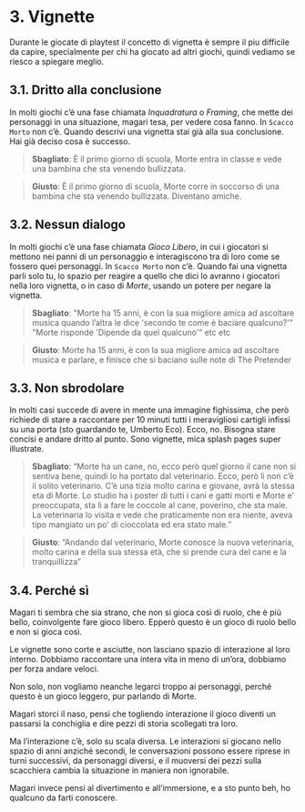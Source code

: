 # 3. Vignette

Durante le giocate di playtest il concetto di vignetta è sempre il piu difficile da capire, specialmente per chi ha giocato ad altri giochi, quindi vediamo se riesco a spiegare meglio.

## 3.1. Dritto alla conclusione

In molti giochi c’è una fase chiamata *Inquadratura* o *Framing*, che mette dei personaggi in una situazione, magari tesa, per vedere cosa fanno. In `Scacco Morto` non c’è. Quando descrivi una vignetta stai già alla sua conclusione. Hai già deciso cosa è successo.

> **Sbagliato**: 
> È il primo giorno di scuola, Morte entra in classe e vede una bambina che sta venendo bullizzata.

> **Giusto**: È il primo giorno di scuola, Morte corre in soccorso di una bambina che sta venendo bullizzata. Diventano amiche.

## 3.2. Nessun dialogo

In molti giochi c’è una fase chiamata *Gioco Libero*, in cui i giocatori si mettono nei panni di un personaggio e interagiscono tra di loro come se fossero quei personaggi. In `Scacco Morto` non c’è. Quando fai una vignetta parli solo tu, lo spazio per reagire a quello che dici lo avranno i giocatori nella loro vignetta, o in caso di *Morte*, usando un potere per negare la vignetta.

> **Sbagliato**: "Morte ha 15 anni, è con la sua migliore amica ad ascoltare musica quando l’altra le dice 'secondo te come è baciare qualcuno?'" "Morte risponde 'Dipende da quel qualcuno'” etc etc

> **Giusto**: Morte ha 15 anni, è con la sua migliore amica ad ascoltare musica e parlare, e finisce che si baciano sulle note di The Pretender

## 3.3. Non sbrodolare

In molti casi succede di avere in mente una immagine fighissima, che però richiede di stare a raccontare per 10 minuti tutti i meravigliosi cartigli infissi su una porta (sto guardando te, Umberto Eco). Ecco, no. Bisogna stare concisi e andare dritto al punto. Sono vignette, mica splash pages super illustrate.

> **Sbagliato**: “Morte ha un cane, no, ecco però quel giorno il cane non si sentiva bene, quindi lo ha portato dal veterinario. Ecco, però lì non c’è il solito veterinario. C’è una tizia molto carina e giovane, avrà la stessa eta di Morte. Lo studio ha i poster di tutti i cani e gatti morti e Morte e’ preoccupata, sta lì a fare le coccole al cane, poverino, che sta male. La veterinaria lo visita e vede che praticamente non era niente, aveva tipo mangiato un po’ di cioccolata ed era stato male.”

> **Giusto**: “Andando dal veterinario, Morte conosce la nuova veterinaria, molto carina e della sua stessa età, che si prende cura del cane e la tranquillizza”

## 3.4. Perché sì

Magari ti sembra che sia strano, che non si gioca così di ruolo, che è più bello, coinvolgente fare gioco libero. Epperò questo è un gioco di ruolo bello e non si gioca così.

Le vignette sono corte e asciutte, non lasciano spazio di interazione al loro interno. Dobbiamo raccontare una intera vita in meno di un’ora, dobbiamo per forza andare veloci.

Non solo, non vogliamo neanche legarci troppo ai personaggi, perché questo è un gioco leggero, pur parlando di Morte.

Magari storci il naso, pensi che togliendo interazione il gioco diventi un passarsi la conchiglia e dire pezzi di storia scollegati tra loro.

Ma l’interazione c’è, solo su scala diversa. Le interazioni si giocano nello spazio di anni anziché secondi, le conversazioni possono essere riprese in turni successivi, da personaggi diversi, e il muoversi dei pezzi sulla scacchiera cambia la situazione in maniera non ignorabile.

Magari invece pensi al divertimento e all’immersione, e a sto punto beh, ho qualcuno da farti conoscere.
